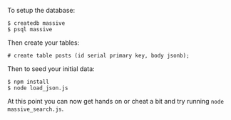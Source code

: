 To setup the database:

    $ createdb massive
    $ psql massive

Then create your tables:

    # create table posts (id serial primary key, body jsonb);

Then to seed your initial data:

    $ npm install
    $ node load_json.js

At this point you can now get hands on or cheat a bit and try running `node massive_search.js`. 